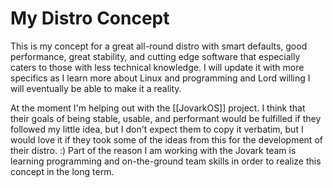 # My Distro Concept

This is my concept for a great all-round distro with smart defaults, good performance, great stability, and cutting edge software that especially caters to those with less technical knowledge. I will update it with more specifics as I learn more about Linux and programming and Lord willing I will eventually be able to make it a reality.

At the moment I'm helping out with the [[JovarkOS]] project. I think that their goals of being stable, usable, and performant would be fulfilled if they followed my little idea, but I don't expect them to copy it verbatim, but I would love it if they took some of the ideas from this for the development of their distro. :)
Part of the reason I am working with the Jovark team is learning programming and on-the-ground team skills in order to realize this concept in the long term.
